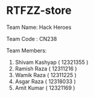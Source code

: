 # RTFZZ-store
Team Name:  Hack Heroes 

Team Code : CN238

Team Members:
1. Shivam Kashyap ( 12321355 )
2. Ramish Raza ( 12311216 )
3. Wamik Raza ( 12311225 )
4. Asgar Raza ( 12318033 )
5. Amit Kumar ( 12321169 )
